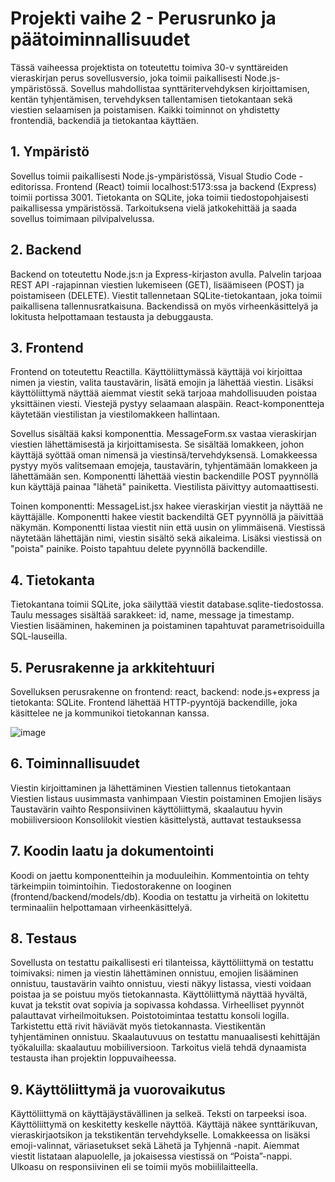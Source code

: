 # Projekti vaihe 2 - Perusrunko ja päätoiminnallisuudet

Tässä vaiheessa projektista on toteutettu toimiva 30-v synttäreiden vieraskirjan perus sovellusversio, joka toimii paikallisesti Node.js-ympäristössä. Sovellus mahdollistaa synttäritervehdyksen kirjoittamisen, kentän tyhjentämisen, tervehdyksen tallentamisen tietokantaan sekä viestien selaamisen ja poistamisen. Kaikki toiminnot on yhdistetty frontendiä, backendiä ja tietokantaa käyttäen.


## 1. Ympäristö

Sovellus toimii paikallisesti Node.js-ympäristössä, Visual Studio Code -editorissa. Frontend (React) toimii localhost:5173:ssa ja backend (Express) toimii portissa 3001. Tietokanta on SQLite, joka toimii tiedostopohjaisesti paikallisessa ympäristössä. Tarkoituksena vielä jatkokehittää ja saada sovellus toimimaan pilvipalvelussa. 

## 2. Backend

Backend on toteutettu Node.js:n ja Express-kirjaston avulla. Palvelin tarjoaa REST API -rajapinnan viestien lukemiseen (GET), lisäämiseen (POST) ja poistamiseen (DELETE). Viestit tallennetaan SQLite-tietokantaan, joka toimii paikallisena tallennusratkaisuna. Backendissä on myös virheenkäsittelyä ja lokitusta helpottamaan testausta ja debuggausta.

## 3. Frontend

Frontend on toteutettu Reactilla. Käyttöliittymässä käyttäjä voi kirjoittaa nimen ja viestin, valita taustavärin, lisätä emojin ja lähettää viestin. Lisäksi käyttöliittymä näyttää aiemmat viestit sekä tarjoaa mahdollisuuden poistaa yksittäinen viesti. Viestejä pystyy selaamaan alaspäin. React-komponentteja käytetään viestilistan ja viestilomakkeen hallintaan. 

Sovellus sisältää kaksi komponenttia. MessageForm.sx vastaa vieraskirjan viestien lähettämisestä ja kirjoittamisesta. Se sisältää lomakkeen, johon käyttäjä syöttää oman nimensä ja viestinsä/tervehdyksensä. Lomakkeessa pystyy myös valitsemaan emojeja, taustavärin, tyhjentämään lomakkeen ja lähettämään sen. Komponentti lähettää viestin backendille POST pyynnöllä kun käyttäjä painaa "lähetä" painiketta. Viestilista päivittyy automaattisesti.

Toinen komponentti: MessageList.jsx hakee vieraskirjan viestit ja näyttää ne käyttäjälle. Komponentti hakee viestit backendiltä GET pyynnöllä ja päivittää näkymän.
Komponentti listaa viestit niin että uusin on ylimmäisenä. Viestissä näytetään lähettäjän nimi, viestin sisältö sekä aikaleima. Lisäksi viestissä on "poista" painike. Poisto tapahtuu delete pyynnöllä backendille.


## 4. Tietokanta

Tietokantana toimii SQLite, joka säilyttää viestit database.sqlite-tiedostossa. Taulu messages sisältää sarakkeet: id, name, message ja timestamp. Viestien lisääminen, hakeminen ja poistaminen tapahtuvat parametrisoiduilla SQL-lauseilla.


## 5. Perusrakenne ja arkkitehtuuri

Sovelluksen perusrakenne on frontend: react, backend: node.js+express ja tietokanta: SQLite. Frontend lähettää HTTP-pyyntöjä backendille, joka käsittelee ne ja kommunikoi tietokannan kanssa.


![image](https://github.com/user-attachments/assets/78b9e9e4-461c-4487-afa4-b1cc46ad1d89)


## 6. Toiminnallisuudet

Viestin kirjoittaminen ja lähettäminen
Viestien tallennus tietokantaan
Viestien listaus uusimmasta vanhimpaan
Viestin poistaminen
Emojien lisäys
Taustavärin vaihto
Responsiivinen käyttöliittymä, skaalautuu hyvin mobiiliversioon
Konsolilokit viestien käsittelystä, auttavat testauksessa


## 7. Koodin laatu ja dokumentointi

Koodi on jaettu komponentteihin ja moduuleihin. Kommentointia on tehty tärkeimpiin toimintoihin. Tiedostorakenne on looginen (frontend/backend/models/db). Koodia on testattu ja virheitä on lokitettu terminaaliin helpottamaan virheenkäsittelyä.

## 8. Testaus

Sovellusta on testattu paikallisesti eri tilanteissa, käyttöliittymä on testattu toimivaksi: nimen ja viestin lähettäminen onnistuu, emojien lisääminen onnistuu, taustavärin vaihto onnistuu, viesti näkyy listassa, viesti voidaan poistaa ja se poistuu myös tietokannasta. Käyttöliittymä näyttää hyvältä, kuvat ja tekstit ovat sopivia ja sopivassa kohdassa. Virheelliset pyynnöt palauttavat virheilmoituksen. Poistotoimintaa testattu konsoli logilla. Tarkistettu että rivit häviävät myös tietokannasta. Viestikentän tyhjentäminen onnistuu. Skaalautuvuus on testattu manuaalisesti kehittäjän työkaluilla: skaalautuu mobiiliversioon. Tarkoitus vielä tehdä dynaamista testausta ihan projektin loppuvaiheessa. 


## 9. Käyttöliittymä ja vuorovaikutus

Käyttöliittymä on käyttäjäystävällinen ja selkeä. Teksti on tarpeeksi isoa. Käyttöliittymä on keskitetty keskelle näyttöä. Käyttäjä näkee synttärikuvan, vieraskirjaotsikon ja tekstikentän tervehdykselle. Lomakkeessa on lisäksi emoji-valinnat, väriasetukset sekä Lähetä ja Tyhjennä -napit. Aiemmat viestit listataan alapuolelle, ja jokaisessa viestissä on “Poista”-nappi. Ulkoasu on responsiivinen eli se toimii myös mobiililaitteella.
